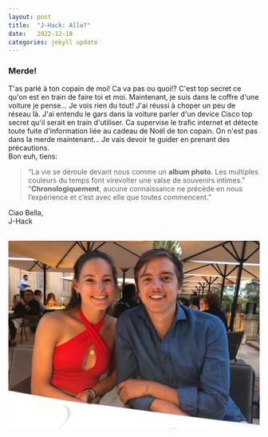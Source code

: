 ```yaml
---
layout: post
title:  "J-Hack: Allo?"
date:   2022-12-18
categories: jekyll update
---
```

### Merde!

T'as parlé à ton copain de moi! Ca va pas ou quoi!? C'est top secret ce qu'on est en train de faire toi et moi. Maintenant, je suis dans le coffre d'une voiture je pense... Je vois rien du tout! J'ai réussi à choper un peu de réseau là. J'ai entendu le gars dans la voiture parler d'un device Cisco top secret qu'il serait en train d'utiliser. Ca supervise le trafic internet et détecte toute fuite d'information liée au cadeau de Noël de ton copain. On n'est pas dans la merde maintenant... Je vais devoir te guider en prenant des précautions.  
Bon euh, tiens:

> “La vie se déroule devant nous comme un **album photo**. Les multiples couleurs du temps font virevolter une valse de souvenirs intimes.”  
> “**Chronologiquement**, aucune connaissance ne précède en nous l’expérience et c’est avec elle que toutes commencent.”

Ciao Bella,  
J-Hack

<br>
<img src="/images/8.jpeg" alt="">
